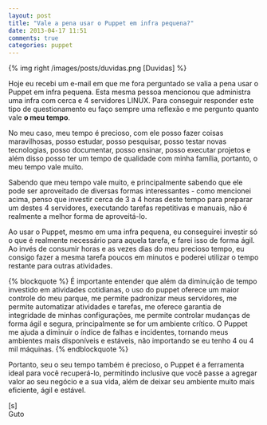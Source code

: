 ```yaml
---
layout: post
title: "Vale a pena usar o Puppet em infra pequena?"
date: 2013-04-17 11:51
comments: true
categories: puppet
---
```


{% img right /images/posts/duvidas.png [Duvidas] %}

Hoje eu recebi um e-mail em que me fora perguntado se valia a pena usar o Puppet
em infra pequena. Esta mesma pessoa mencionou que administra uma infra com 
cerca e 4 servidores LINUX. Para conseguir responder este tipo de questionamento 
eu faço sempre uma reflexão e me pergunto quanto vale **o meu tempo**.

No meu caso, meu tempo é precioso, com ele posso fazer coisas maravilhosas,
posso estudar, posso pesquisar, posso testar novas tecnologias, posso documentar,
posso ensinar, posso executar projetos e além disso posso ter um tempo de 
qualidade com minha família, portanto, o meu tempo vale muito.

Sabendo que meu tempo vale muito, e principalmente sabendo que ele pode ser aproveitado
de diversas formas interessantes - como mencionei acima, penso que investir cerca de 3 a 4 horas 
deste tempo para preparar um destes 4 servidores, executando tarefas repetitivas
e manuais, não é realmente a melhor forma de aproveitá-lo.

Ao usar o Puppet, mesmo em uma infra pequena, eu conseguirei investir só o que é realmente
necessário para aquela tarefa, e farei isso de forma ágil. Ao invés de
consumir horas e as vezes dias do meu precioso tempo, eu consigo fazer a mesma
tarefa poucos em minutos e poderei utilizar o tempo restante para outras atividades. 

{% blockquote %}
É importante entender que além da diminuição de tempo investido em atividades cotidianas, o uso do puppet oferece um maior controle do meu parque, me permite padronizar meus servidores, me permite automatizar atividades e tarefas, me oferece garantia de integridade de minhas configurações, me permite controlar mudanças de forma ágil e segura, principalmente se for um ambiente crítico. O Puppet me ajuda a diminuir o índice de falhas e incidentes, tornando meus ambientes mais disponíveis e estáveis, não importando se eu tenho 4 ou 4 mil máquinas.
{% endblockquote %}

Portanto, seu o seu tempo também é precioso, o Puppet é a ferramenta ideal para você recuperá-lo,  permitindo inclusive que você passe a agregar valor ao seu negócio e a sua vida, além de deixar seu ambiente muito mais eficiente, ágil e estável.

[s]<br>
Guto
